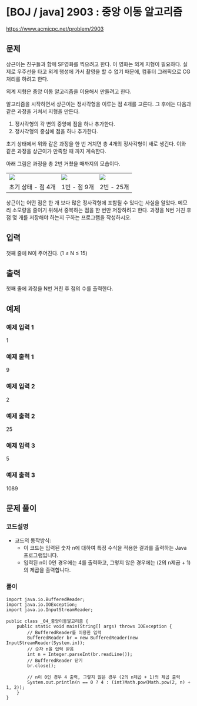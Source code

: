 





# [BOJ / java] 2903 : 중앙 이동 알고리즘

https://www.acmicpc.net/problem/2903

## 문제
상근이는 친구들과 함께 SF영화를 찍으려고 한다. 이 영화는 외계 지형이 필요하다. 실제로 우주선을 타고 외계 행성에 가서 촬영을 할 수 없기 때문에, 컴퓨터 그래픽으로 CG처리를 하려고 한다.

외계 지형은 중앙 이동 알고리즘을 이용해서 만들려고 한다.

알고리즘을 시작하면서 상근이는 정사각형을 이루는 점 4개를 고른다. 그 후에는 다음과 같은 과정을 거쳐서 지형을 만든다.

1. 정사각형의 각 변의 중앙에 점을 하나 추가한다.
2. 정사각형의 중심에 점을 하나 추가한다.

초기 상태에서 위와 같은 과정을 한 번 거치면 총 4개의 정사각형이 새로 생긴다. 이와 같은 과정을 상근이가 만족할 때 까지 계속한다.

아래 그림은 과정을 총 2번 거쳤을 때까지의 모습이다.

|                                                                                 |                                                                                 |                                                                                 |
| ------------------------------------------------------------------------------- | ------------------------------------------------------------------------------- | ------------------------------------------------------------------------------- |
| ![](https://upload.acmicpc.net/5e446f0f-613c-4ce0-a626-6b0c2729ed1e/-/preview/) | ![](https://upload.acmicpc.net/65c1bcf1-7d8a-463b-91df-d6cabcc2ceae/-/preview/) | ![](https://upload.acmicpc.net/27b99467-cfdf-4ce3-a0b0-2897747edcf9/-/preview/) |
| 초기 상태 - 점 4개                                                                    | 1번 - 점 9개                                                                       | 2번 - 25개                                                                        |

상근이는 어떤 점은 한 개 보다 많은 정사각형에 포함될 수 있다는 사실을 알았다. 메모리 소모량을 줄이기 위해서 중복하는 점을 한 번만 저장하려고 한다. 과정을 N번 거친 후 점 몇 개를 저장해야 하는지 구하는 프로그램을 작성하시오.

## 입력

첫째 줄에 N이 주어진다. (1 ≤ N ≤ 15)

## 출력

첫째 줄에 과정을 N번 거친 후 점의 수를 출력한다.

## 예제
### 예제 입력 1
1

### 예제 출력 1 
9

### 예제 입력 2 

2

### 예제 출력 2 
25

### 예제 입력 3 
5

### 예제 출력 3
1089

## 문제 풀이
### 코드설명
- 코드의 동작방식: 
	- 이 코드는 입력된 숫자 n에 대하여 특정 수식을 적용한 결과를 출력하는 Java 프로그램입니다. 
	- 입력된 n이 0인 경우에는 4를 출력하고, 그렇지 않은 경우에는 (2의 n제곱 + 1)의 제곱을 출력합니다.

### 풀이

```
import java.io.BufferedReader;
import java.io.IOException;
import java.io.InputStreamReader;

public class _04_중앙이동알고리즘 {
    public static void main(String[] args) throws IOException {
        // BufferedReader를 이용한 입력
        BufferedReader br = new BufferedReader(new InputStreamReader(System.in));
        // 숫자 n을 입력 받음
        int n = Integer.parseInt(br.readLine());
        // BufferedReader 닫기
        br.close();
        
        // n이 0인 경우 4 출력, 그렇지 않은 경우 (2의 n제곱 + 1)의 제곱 출력
        System.out.println(n == 0 ? 4 : (int)Math.pow(Math.pow(2, n) + 1, 2));
    }
}
```

